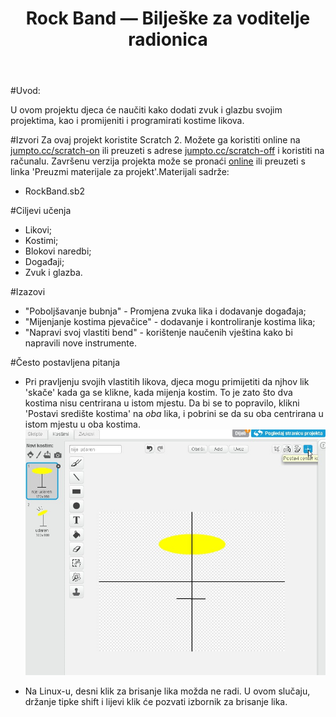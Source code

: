 ﻿---
title: Rock Band — Bilješke za voditelje radionica
language: hr-HR
embeds: "*.png"
...

#Uvod:

U ovom projektu djeca će naučiti kako dodati zvuk i glazbu svojim projektima, kao i promijeniti i programirati kostime likova.


#Izvori 
Za ovaj projekt koristite Scratch 2. Možete ga koristiti online na [jumpto.cc/scratch-on](http://jumpto.cc/scratch-on)  ili preuzeti s adrese [jumpto.cc/scratch-off](http://jumpto.cc/scratch-off) i koristiti na računalu. Završenu verzija projekta može se pronaći <a href="http://scratch.mit.edu/projects/26741186/#editor"> online</a> ili preuzeti s linka 'Preuzmi materijale za projekt'.Materijali sadrže:

+ RockBand.sb2


#Ciljevi učenja 
+ Likovi;
+ Kostimi;
+ Blokovi naredbi;
+ Događaji;
+ Zvuk i glazba.


#Izazovi 
+ "Poboljšavanje bubnja" - Promjena zvuka lika i dodavanje događaja;
+ "Mijenjanje kostima pjevačice" - dodavanje i kontroliranje kostima lika;
+ "Napravi svoj vlastiti bend" - korištenje naučenih vještina kako bi napravili nove instrumente.


#Često postavljena pitanja 
+ Pri pravljenju svojih vlastitih likova, djeca mogu primijetiti da njhov lik 'skače' kada ga se klikne, kada mijenja kostim. To je zato što dva kostima nisu centrirana u istom mjestu. Da bi se to popravilo, klikni 'Postavi središte kostima' na _oba_ lika, i pobrini se da su oba centrirana u istom mjestu u oba kostima. ![screenshot](band-center.png)

+ Na Linux-u, desni klik za brisanje lika možda ne radi. U ovom slučaju, držanje tipke shift i lijevi klik će pozvati izbornik za brisanje lika.
